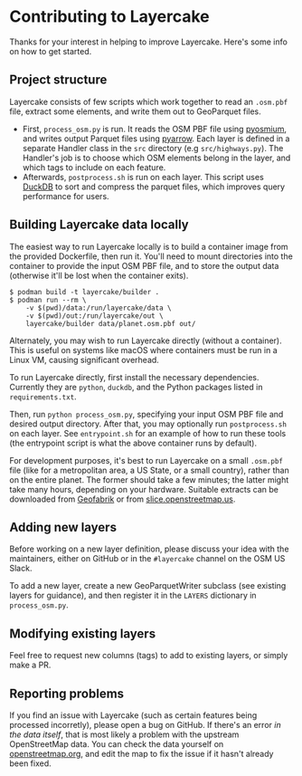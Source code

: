 # Contributing to Layercake

Thanks for your interest in helping to improve Layercake. Here's some info on how to get started.

## Project structure

Layercake consists of few scripts which work together to read an `.osm.pbf` file, extract some elements, and write them out to GeoParquet files.

- First, `process_osm.py` is run. It reads the OSM PBF file using [pyosmium](https://osmcode.org/pyosmium/), and writes output Parquet files using [pyarrow](https://arrow.apache.org/docs/python/index.html). Each layer is defined in a separate Handler class in the `src` directory (e.g `src/highways.py`). The Handler's job is to choose which OSM elements belong in the layer, and which tags to include on each feature.
- Afterwards, `postprocess.sh` is run on each layer. This script uses [DuckDB](https://duckdb.org/) to sort and compress the parquet files, which improves query performance for users.

## Building Layercake data locally

The easiest way to run Layercake locally is to build a container image from the provided Dockerfile, then run it. You'll need to mount directories into the container to provide the input OSM PBF file, and to store the output data (otherwise it'll be lost when the container exits).

```
$ podman build -t layercake/builder .
$ podman run --rm \
    -v $(pwd)/data:/run/layercake/data \
    -v $(pwd)/out:/run/layercake/out \
    layercake/builder data/planet.osm.pbf out/
```

Alternately, you may wish to run Layercake directly (without a container). This is useful on systems like macOS where containers must be run in a Linux VM, causing significant overhead.

To run Layercake directly, first install the necessary dependencies. Currently they are `python`, `duckdb`, and the Python packages listed in `requirements.txt`.

Then, run `python process_osm.py`, specifying your input OSM PBF file and desired output directory. After that, you may optionally run `postprocess.sh` on each layer. See `entrypoint.sh` for an example of how to run these tools (the entrypoint script is what the above container runs by default).

For development purposes, it's best to run Layercake on a small `.osm.pbf` file (like for a metropolitan area, a US State, or a small country), rather than on the entire planet. The former should take a few minutes; the latter might take many hours, depending on your hardware. Suitable extracts can be downloaded from [Geofabrik](https://download.geofabrik.de/) or from [slice.openstreetmap.us](https://slice.openstreetmap.us).

## Adding new layers

Before working on a new layer definition, please discuss your idea with the maintainers, either on GitHub or in the `#layercake` channel on the OSM US Slack.

To add a new layer, create a new GeoParquetWriter subclass (see existing layers for guidance), and then register it in the `LAYERS` dictionary in `process_osm.py`.

## Modifying existing layers

Feel free to request new columns (tags) to add to existing layers, or simply make a PR.

## Reporting problems

If you find an issue with Layercake (such as certain features being processed incorretly), please open a bug on GitHub. If there's an error _in the data itself_, that is most likely a problem with the upstream OpenStreetMap data. You can check the data yourself on [openstreetmap.org](https://openstreetmap.org), and edit the map to fix the issue if it hasn't already been fixed.

